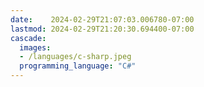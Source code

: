 ```yaml
---
date:    2024-02-29T21:07:03.006780-07:00
lastmod: 2024-02-29T21:20:30.694400-07:00
cascade:
  images:
  - /languages/c-sharp.jpeg
  programming_language: "C#"
---
```


